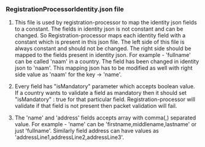### RegistrationProcessorIdentity.json file
1. This file is used by registration-processor to map the identity json fields to a constant. The fields in identity json is not constant and can be changed. So Registration-processor maps each identity field with a constant which is present in this json file. The left side of this file is always constant and should not be changed. The right side should be mapped to the fields present in identity json.
For example -
'fullname' can be called 'naam' in a country. The field has been changed in identity json to 'naam'. This mapping json has to be modified as well with right side value as 'naam' for the key -> 'name'.

2. Every field has "isMandatory" parameter which accepts boolean value. If a country wants to validate a field as mandatory then it should set "isMandatory" : true for that particular field. Registration-processor will validate if that field is not present then packet validation will fail.

3. The 'name' and 'address' fields accepts array with comma(,) separated value. For example - 'name' can be 'firstname,middlename,lastname' or just 'fullname'. Similarly field address can have values as 'addressLine1,addressLine2,addressLine3'.
